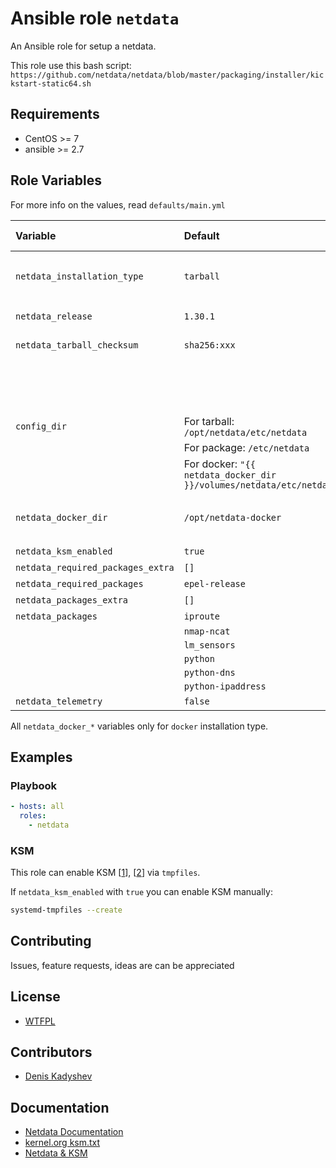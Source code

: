 # Ansible role `netdata`

An Ansible role for setup a netdata.

This role use this bash script: `https://github.com/netdata/netdata/blob/master/packaging/installer/kickstart-static64.sh`

## Requirements

- CentOS >= 7
- ansible >= 2.7

## Role Variables

For more info on the values, read `defaults/main.yml`

| Variable                          | Default                                                              | Comments (type)                             |
| :-------------------------------- | :------------------------------------------------------------------- | :------------------------------------------ |
| `netdata_installation_type`       | `tarball`                                                            | One of `docker`, `tarball` or `package`     |
| `netdata_release`                 | `1.30.1`                                                             | Type: string                                |
| `netdata_tarball_checksum`        | `sha256:xxx`                                                         | Type: string                                |
|                                   |                                                                      | Is required for `tarball` installation type |
| `config_dir`                      | For tarball: `/opt/netdata/etc/netdata`                              |                                             |
|                                   | For package: `/etc/netdata`                                          |                                             |
|                                   | For docker: `"{{ netdata_docker_dir }}/volumes/netdata/etc/netdata"` |                                             |
| `netdata_docker_dir`              | `/opt/netdata-docker`                                                | Directory for `docker-compose` files        |
| `netdata_ksm_enabled`             | `true`                                                               | Type: bool                                  |
| `netdata_required_packages_extra` | `[]`                                                                 | Type: list                                  |
| `netdata_required_packages`       | `epel-release`                                                       | Type: list                                  |
| `netdata_packages_extra`          | `[]`                                                                 | Type: list                                  |
| `netdata_packages`                | `iproute`                                                            | Type: list                                  |
|                                   | `nmap-ncat`                                                          |                                             |
|                                   | `lm_sensors`                                                         |                                             |
|                                   | `python`                                                             |                                             |
|                                   | `python-dns`                                                         |                                             |
|                                   | `python-ipaddress`                                                   |                                             |
| `netdata_telemetry`               | `false`                                                              | Type: bool                                  |

All `netdata_docker_*` variables only for `docker` installation type.

## Examples

### Playbook

```yml
- hosts: all
  roles:
    - netdata
```

### KSM

This role can enable KSM [[1]], [[2]] via `tmpfiles`.

If `netdata_ksm_enabled` with `true` you can enable KSM manually:

```bash
systemd-tmpfiles --create
```

## Contributing

Issues, feature requests, ideas are can be appreciated

## License

- [WTFPL](http://www.wtfpl.net/)

## Contributors

- [Denis Kadyshev](https://github.com/metajiji/)

## Documentation

- [Netdata Documentation](https://docs.netdata.cloud/)
- [kernel.org ksm.txt][1]
- [Netdata & KSM][2]

[1]: https://www.kernel.org/doc/Documentation/vm/ksm.txt
[2]: https://docs.netdata.cloud/database/#ksm

